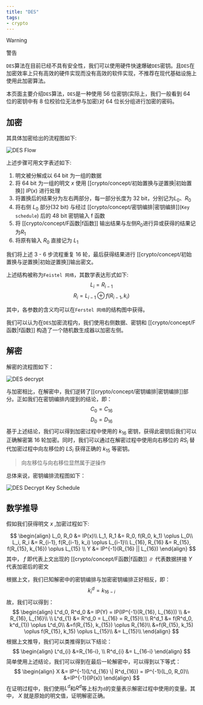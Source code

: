 ```yaml
---
title: "DES"
tags:
- crypto
---
```


> [!warning]
> 警告
> 
>  `DES`算法在目前已经不具有安全性，我们可以使用硬件快速爆破`DES`密钥。且`DES`在加密效率上只有高效的硬件实现而没有高效的软件实现，不推荐在现代基础设施上使用此加密算法。

本页面主要介绍`DES`算法，`DES`是一种使用 56 位密钥(实际上，我们一般看到 64 位的密钥中有 8 位校验位无法参与加密)对 64 位长分组进行加密的密码。

## 加密

其具体加密给出的流程图如下:

![DES Flow](https://img.gejiba.com/images/faed068123175795e20491afa18d9bb8.png)

上述步骤可用文字表述如下:
1. 明文被分解成以 64 bit 为一组的数据 
2. 将 64 bit 为一组的明文 $x$ 使用 [[crypto/concept/初始置换与逆置换|初始置换]] $IP(x)$ 进行处理
3. 将置换后的结果分为左右两部分，每一部分长度为 32 bit，分别记为$L_0$、$R_0$
4. 将右侧 $L_0$ 部分(32 bit) 与经过 [[crypto/concept/密钥编排|密钥编排]](`Key schedule`) 后的 48 bit 密钥输入 f 函数
5. 将 [[crypto/concept/F函数|f函数]] 输出结果与左侧$R_0$进行异或获得的结果记为$R_1$
6. 将原有输入 $R_0$ 直接记为 $L_1$

我们将上述 3 - 6 步流程重复 16 轮，最后获得结果进行 [[crypto/concept/初始置换与逆置换|初始逆置换]]输出密文。

上述结构被称为`Feistel 网络`，其数学表达形式如下:
$$L_i = R_{i-1} $$
$$R_i = L_{i-1} \oplus f(R_{i-1}, k_i)$$

其中，各参数的含义均可以在`Ferstel 网络`的结构图中获得。

我们可以认为在`DES`加密流程内，我们使用右侧数据、密钥和 [[crypto/concept/F函数|f函数]] 构造了一个随机数生成器以加密左侧。

## 解密

解密的流程图如下：

![DES decrypt](https://img.gejiba.com/images/16f368123ea7fb6a7d6e1879ccf0d551.png)

与加密相比，在解密中，我们逆转了[[crypto/concept/密钥编排|密钥编排]]部分。正如我们在密钥编排内提到的结论，即：
$$C_0 = C_{16}$$
$$D_0 = D_{16}$$
基于上述结论，我们可以得到加密过程中使用的 $k_{16}$ 密钥，获得此密钥后我们可以正确解密第 16 轮加密。同时，我们可以通过在解密过程中使用向右移位的 $RS_i$  替代加密过程中向左移位的 $LS_i$  获得正确的 $k_{15}$ 等密钥。

> 向左移位与向右移位显然属于逆操作

总体来说，密钥编排流程图如下：

![DES Decrypt Key Schedule](https://img.gejiba.com/images/716c31a22c6b194c99b74f7c22bee0b4.png)

## 数学推导

假如我们获得明文 $x$ ,加密过程如下:

$$
\begin{align}
	L_0, R_0 &= IP(x)\\
	L_1, R_1 &= R_0, f(R_0, k_1) \oplus L_0\\
	L_i, R_i &= R_{i-1}, f(R_{i-1}, k_i) \oplus L_{i-1}\\
	L_{16}, R_{16} &= R_{15}, f(R_{15}, k_{16}) \oplus L_{15} \\
	Y &= IP^{-1}(R_{16} || L_{16})
\end{align}
$$
其中，
	$f$ 即代表上文出现的 [[crypto/concept/F函数|f函数]] 
	$\|$ 代表数据拼接
	$Y$ 代表加密后的密文
	
根据上文，我们已知解密中的密钥编排与加密密钥编排正好相反，即：
$$k_i^d = k_{16-i}$$
故，我们可以得到：
$$
\begin{align}
	L^d_0, R^d_0 &= IP(Y) = IP(IP^{-1}(R_{16}, L_{16})) \\
	&= R_{16}, L_{16}\\
	\\
	L^d_{1} &= R^d_0 = L_{16} = R_{15}\\
	\\
	R^d_1 &= f(R^d_0, k^d_{1}) \oplus L^d_0\\
	&=f(R_{15}, k_{15}) \oplus R_{16}\\
	&=f(R_{15}, k_15) \oplus f(R_{15}, k_15) \oplus L_{15}\\
	&= L_{15}\\
\end{align}
$$
根据上文推导，我们可以类推得到以下结论：
$$
\begin{align}
	L^d_{i} &=R_{16-i}, \\
	R^d_{i} &= L_{16-i}
\end{align}
$$
简单使用上述结论，我们可以得到在最后一轮解密中，可以得到以下等式：
$$
\begin{align}
	X &= IP^{-1}(L^d_{16} \| R^d_{16}) = IP^{-1}(L_0, R_0)\\
	&=IP^{-1}(IP(x))
\end{align}
$$
在证明过程中，我们使用$L^d$和$R^d$等上标为`d`的变量表示解密过程中使用的变量。其中， $X$ 就是原始的明文值，证明解密正确。